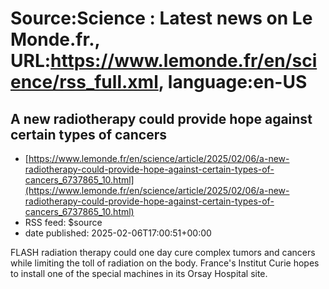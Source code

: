 # Source:Science : Latest news on Le Monde.fr., URL:https://www.lemonde.fr/en/science/rss_full.xml, language:en-US

## A new radiotherapy could provide hope against certain types of cancers
 - [https://www.lemonde.fr/en/science/article/2025/02/06/a-new-radiotherapy-could-provide-hope-against-certain-types-of-cancers_6737865_10.html](https://www.lemonde.fr/en/science/article/2025/02/06/a-new-radiotherapy-could-provide-hope-against-certain-types-of-cancers_6737865_10.html)
 - RSS feed: $source
 - date published: 2025-02-06T17:00:51+00:00

FLASH radiation therapy could one day cure complex tumors and cancers while limiting the toll of radiation on the body. France's Institut Curie hopes to install one of the special machines in its Orsay Hospital site.

